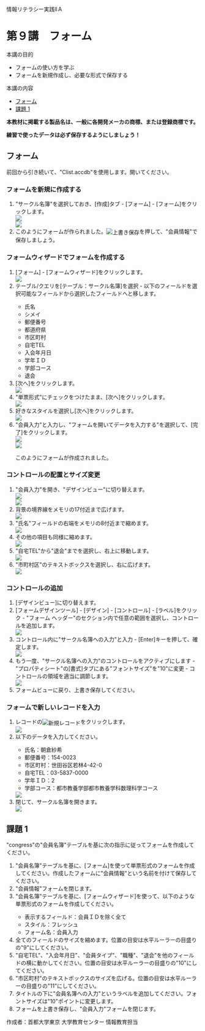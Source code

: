 <!DOCTYPE HTML PUBLIC "-//W3C//DTD HTML 4.01 Transitional//EN" "http://www.w3.org/TR/html4/loose.dtd">
<html>
    <head>
        <meta http-equiv="Content-Type" content="text/html; charset=shift_jis">
        <meta http-equiv="Content-Script-Type" content="text/javascript">
        <meta http-equiv="Content-Style-Type" content="text/css">
        <meta http-equiv="imagetoolbar" content="no">
        <meta name="Author" content="FoundationEducationCenter">
        <title>第９講　フォーム</title>
        <link href="../../style/common.css" rel="stylesheet" type="text/css">
    </head>
    <body>
        <div class="header">情報リテラシー実践ⅡＡ</div>
        <h1>第９講　フォーム</h1>
        <div class="boxtitle">本講の目的</div>
        <div class="box">
            <ul class="1st">
                <li>フォームの使い方を学ぶ</li>
                <li>フォームを新規作成し、必要な形式で保存する</li>
            </ul>
        </div>
        <div class="boxtitle">本講の内容</div>
        <div class="box">
            <ul>
                <li><a href="#1-1">フォーム</a></li>
                <li><a href="#1-2">課題 1</a></li>
            </ul>
        </div>
        <div class="notice">
            <p><strong>本教材に掲載する製品名は、一般に各開発メーカの商標、または登録商標です。</strong></p>
        </div>
        <div class="text">
            <p><strong>練習で使ったデータは必ず保存するようにしましょう！</strong></p>
        </div>
        <h2><a name="1-1"></a>フォーム</h2>
        <div class="text">
            <p>前回から引き続いて、"Clist.accdb"を使用します。開いてください。</p>
        </div>
        <h3>フォームを新規に作成する</h3>
        <div class="text">
            <ol>
                <li>"サークル名簿"を選択しておき、[作成]タブ - [フォーム] - [フォーム]をクリックします。</li>
                <div class="img"><img src="pic/autoform1.png"></div>
                <div class="img"><img src="pic/autoform2.png"></div>
                <li>このようにフォームが作られました。<img src="../buttonpic/quicksave.png" alt="上書き保存" align="absmiddle">を押して、"会員情報"で保存しましょう。</li>
            </ol>
        </div>
        <h3>フォームウィザードでフォームを作成する</h3>
        <div class="text">
            <ol>
                <li>[フォーム] - [フォームウィザード]をクリックします。</li>
                <div class="img"><img src="pic/formwizard1.png"></div>
                <li>テーブル/クエリを[テーブル：サークル名簿]を選択 - 以下のフィールドを選択可能なフィールドから選択したフィールドへと移します。</li>
                <ul>
                    <li>氏名</li>
                    <li>シメイ</li>
                    <li>郵便番号</li>
                    <li>都道府県</li>
                    <li>市区町村</li>
                    <li>自宅TEL</li>
                    <li>入会年月日</li>
                    <li>学年ＩＤ</li>
                    <li>学部コース</li>
                    <li>退会</li>
                </ul>
                <li>[次へ]をクリックします。</li>
                <div class="img"><img src="pic/formwizard2.png"></div>
                <li>"単票形式"にチェックをつけたまま、[次へ]をクリックします。</li>
                <div class="img"><img src="pic/formwizard3.png"></div>
                <li>好きなスタイルを選択し[次へ]をクリックします。</li>
                <div class="img"><img src="pic/formwizard4.png"></div>
                <li>"会員入力"と入力し、"フォームを開いてデータを入力する"を選択して、[完了]をクリックします。</li>
                <div class="img"><img src="pic/formwizard5.png"></div>
                <div class="img"><img src="pic/formwizard6.png"></div>
                <p>このようにフォームが作成されました。</p>
            </ol>
        </div>
        <h3>コントロールの配置とサイズ変更</h3>
        <div class="text">
            <ol>
                <li>"会員入力"を開き、"デザインビュー"に切り替えます。</li>
                <div class="img"><img src="pic/controldesign1.png"></div>
                <div class="img"><img src="pic/controldesign2.png"></div>
                <li>背景の境界線をメモリの17付近まで広げます。</li>
                <div class="img"><img src="pic/controldesign3.png"></div>
                <li>"氏名"フィールドの右端をメモリの8付近まで縮めます。</li>
                <div class="img"><img src="pic/controldesign4.png"></div>
                <li>その他の項目も同様に縮めます。</li>
                <div class="img"><img src="pic/controldesign5.png"></div>
                <li>"自宅TEL"から"退会"までを選択し、右上に移動します。</li>
                <div class="img"><img src="pic/controldesign6.png"></div>
                <li>"市町村区"のテキストボックスを選択し、右に広げます。</li>
                <div class="img"><img src="pic/controldesign7.png"></div>
            </ol>
        </div>
        <h3>コントロールの追加</h3>
        <div class="text">
            <ol>
                <li>[デザインビュー]に切り替えます。</li>
                <li>[フォームデザインツール] - [デザイン] - [コントロール] - [ラベル]をクリック - "フォーム ヘッダー"のセクション内で任意の範囲を選択し、コントロールを追加します。</li>
                <div class="img"><img src="pic/control1.png"></div>
                <li>コントロール内に"サークル名簿への入力"と入力 - [Enter]キーを押して、確定します。</li>
                <div class="img"><img src="pic/control2.png"></div>
                <li>もう一度、"サークル名簿への入力"のコントロールをアクティブにします - "プロパティシート"の[書式]タブにある"フォントサイズ"を"10"に変更 - コントロールの領域を適当に調節します。</li>
                <div class="img"><img src="pic/control3.png"></div>
                <li>フォームビューに戻り、上書き保存してください。</li>
            </ol>
        </div>
        <h3>フォームで新しいレコードを入力</h3>
        <div class="text">
            <ol>
                <li>レコードの<img src="../buttonpic/newrecord.png" alt="新規レコード"align=absmiddle>をクリックします。</li>
                <div class="img"><img src="pic/new1.png"></div>
                <li>以下のデータを入力してください。</li>
                <ul>
                    <li>氏名：朝倉紗希</li>
                    <li>郵便番号：154-0023</li>
                    <li>市区町村：世田谷区若林4-42-0</li>
                    <li>自宅TEL：03-5837-0000</li>
                    <li>学年ＩＤ：2</li>
                    <li>学部コース：都市教養学部都市教養学科数理科学コース</li>
                </ul>
                <div class="img"><img src="pic/new2.png"></div>
                <li>閉じて、サークル名簿を開きます。</li>
                <div class="img"><img src="pic/new3.png"></div>
            </ol>
        </div>
        <h2><a name="1-2"></a>課題 1</h2>
        <div class="text">
            <p>"congress"の"会員名簿"テーブルを基に次の指示に従ってフォームを作成してください。</p>
            <ol>
                <li>"会員名簿"テーブルを基に、[フォーム]を使って単票形式のフォームを作成してください。作成したフォームに"会員情報"という名前を付けて保存してください。</li>
                <li>"会員情報"フォームを閉じます。</li>
                <li>"会員名簿"テーブルを基に、[フォームウィザード]を使って、以下のような単票形式のフォームを作成してください。</li>
                <ul>
                    <li>表示するフィールド：会員ＩＤを除く全て</li>
                    <li>スタイル：フレッシュ</li>
                    <li>フォーム名：会員入力</li>
                </ul>
                <li>全てのフィールドのサイズを縮めます。位置の目安は水平ルーラーの目盛りの"9"にしてください。</li>
                <li>"自宅TEL"、"入会年月日"、"会員タイプ"、"職種"、"退会"を他のフィールドの横に動かしてください。位置の目安は水平ルーラーの目盛りの"10"にしてください。</li>
                <li>"市区町村"のテキストボックスのサイズを広げる。位置の目安は水平ルーラーの目盛りの"11"にしてください。</li>
                <li>タイトルの下に"会員名簿への入力"というラベルを追加してください。フォントサイズは"10"ポイントに変更します。</li>
                <li>フォームを上書き保存し、"会員入力"フォームを閉じます。</li>
            </ol>
        </div>
        <div class="footer">作成者：首都大学東京 大学教育センター 情報教育担当</div>
    </body>
</html>
